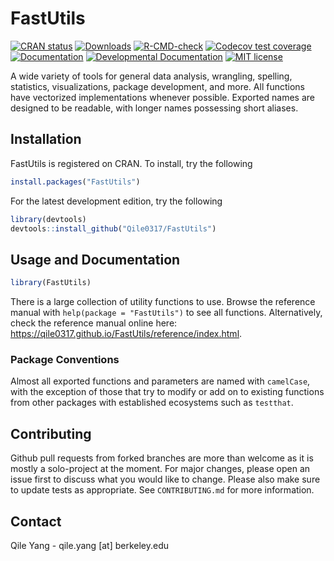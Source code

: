 # FastUtils

<!-- badges: start -->
[![CRAN status](https://www.r-pkg.org/badges/version/FastUtils)](https://CRAN.R-project.org/package=FastUtils)
[![Downloads](https://cranlogs.r-pkg.org/badges/grand-total/FastUtils?color=brightgreen)](https://www.r-pkg.org/pkg/FastUtils)
[![R-CMD-check](https://github.com/Qile0317/FastUtils/actions/workflows/R-CMD-check.yaml/badge.svg)](https://github.com/Qile0317/FastUtils/actions/workflows/R-CMD-check.yaml)
[![Codecov test coverage](https://codecov.io/gh/Qile0317/FastUtils/branch/main/graph/badge.svg)](https://app.codecov.io/gh/Qile0317/FastUtils?branch=main)
[![Documentation](https://img.shields.io/badge/docs-stable-blue.svg)](https://qile0317.github.io/APackOfTheClones/)
[![Developmental Documentation](https://img.shields.io/badge/docs-dev-blue.svg)](https://qile0317.github.io/APackOfTheClones/dev/)
[![MIT license](https://img.shields.io/badge/license-MIT-green.svg)](https://github.com/Qile0317/FastUtils/blob/main/LICENSE.md)
<!-- badges: end -->

A wide variety of tools for general data analysis, wrangling, spelling, statistics, visualizations, package development, and more. All functions have vectorized implementations whenever possible. Exported names are designed to be readable, with longer names possessing short aliases.

## Installation

FastUtils is registered on CRAN. To install, try the following

```R
install.packages("FastUtils")
```

For the latest development edition, try the following

```R
library(devtools)
devtools::install_github("Qile0317/FastUtils")
```

## Usage and Documentation

```R
library(FastUtils)
```

There is a large collection of utility functions to use. Browse the reference manual with ```help(package = "FastUtils")``` to see all functions. Alternatively, check the reference manual online here: <https://qile0317.github.io/FastUtils/reference/index.html>.

### Package Conventions

Almost all exported functions and parameters are named with `camelCase`, with the exception of those that try to modify or add on to existing functions from other packages with established ecosystems such as `testthat`.

## Contributing

Github pull requests from forked branches are more than welcome as it is mostly a solo-project at the moment. For major changes, please open an issue first to discuss what you would like to change. Please also make sure to update tests as appropriate. See `CONTRIBUTING.md` for more information.

## Contact

Qile Yang - qile.yang \[at\] berkeley.edu

